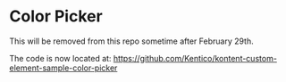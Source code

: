 # Color Picker

This will be removed from this repo sometime after February 29th.

The code is now located at: <https://github.com/Kentico/kontent-custom-element-sample-color-picker>

